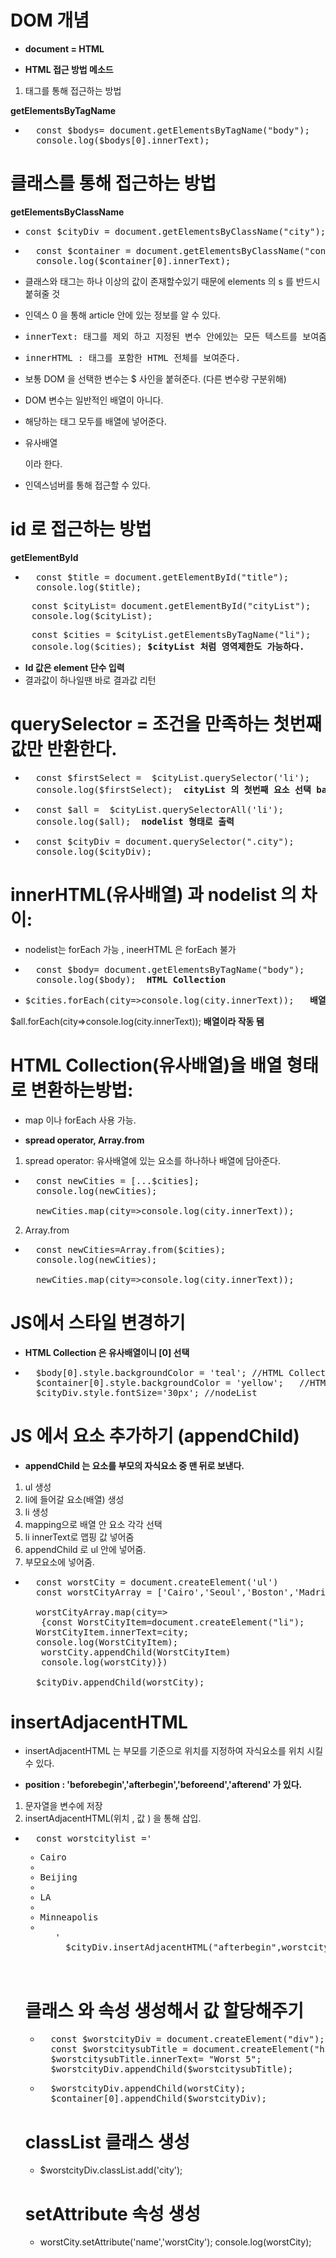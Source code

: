 # DOM 개념


- <strong>document = HTML</strong>

- <strong>HTML 접근 방법 메소드</strong>



1. 태그를 통해 접근하는 방법

<strong>getElementsByTagName</strong>

- <pre>
    const $bodys= document.getElementsByTagName("body");
    console.log($bodys[0].innerText);
</pre>

# 클래스를 통해 접근하는 방법

<strong>getElementsByClassName</strong>
    
- <pre>const $cityDiv = document.getElementsByClassName("city");</pre>


- <pre>
    const $container = document.getElementsByClassName("container");
    console.log($container[0].innerText);
</pre>


- 클래스와 태그는 하나 이상의 값이 존재할수있기 때문에 elements 의 s 를 반드시 붙혀줄 것

- 인덱스 0 을 통해 article 안에 있는 정보를 알 수 있다.


- <pre>innerText: 태그를 제외 하고 지정된 변수 안에있는 모든 텍스트를 보여줌.</pre>

- <pre>innerHTML : 태그를 포함한 HTML 전체를 보여준다.</pre>


- 보통 DOM 을 선택한 변수는 $ 사인을 붙혀준다. (다른 변수랑 구분위해)

- DOM 변수는 일반적인 배열이 아니다.

- 해당하는 태그 모두를 배열에 넣어준다.

- <pre>유사배열</pre>이라 한다.

- 인덱스넘버를 통해 접근할 수 있다.


# id 로 접근하는 방법

<strong>getElementById</strong>

- <pre>
    const $title = document.getElementById("title");
    console.log($title);
</pre>

<pre>
    const $cityList= document.getElementById("cityList");
    console.log($cityList);
</pre>

<pre>
    const $cities = $cityList.getElementsByTagName("li");
    console.log($cities); <strong>$cityList 처럼 영역제한도 가능하다.</strong>
</pre>

- <strong>Id 값은 element 단수 입력</strong>
- 결과값이 하나일땐 바로 결과값 리턴


# querySelector = 조건을 만족하는 첫번째 값만 반환한다.

- <pre>
    const $firstSelect =  $cityList.querySelector('li');
    console.log($firstSelect);  <strong>cityList 의 첫번째 요소 선택 bangkok</strong>
</pre>

- <pre>
    const $all =  $cityList.querySelectorAll('li');
    console.log($all);  <strong>nodelist 형태로 출력</strong>
</pre>

- <pre>
    const $cityDiv = document.querySelector(".city");
    console.log($cityDiv);
</pre>


# innerHTML(유사배열) 과 nodelist 의 차이:

- nodelist는 forEach 가능 , ineerHTML 은 forEach 불가

- <pre>
    const $body= document.getElementsByTagName("body");
    console.log($body);  <strong>HTML Collection</strong>
</pre>

- <pre>$cities.forEach(city=>console.log(city.innerText));   <strong>배열 아니라 작동 안됌</strong>
 $all.forEach(city=>console.log(city.innerText));  <strong>배열이라 작동 됌</strong>
</pre>





# HTML Collection(유사배열)을 배열 형태로 변환하는방법:
-  map 이나 forEach 사용 가능.


 - <strong>spread operator, Array.from</strong>



1. spread operator: 유사배열에 있는 요소를 하나하나 배열에 담아준다.

- <pre>
    const newCities = [...$cities];
    console.log(newCities);

    newCities.map(city=>console.log(city.innerText));</pre>



2. Array.from

- <pre>
    const newCities=Array.from($cities);
    console.log(newCities);
    
    newCities.map(city=>console.log(city.innerText));
</pre>





# JS에서 스타일 변경하기

- <strong>HTML Collection 은 유사배열이니 [0] 선택</strong>

- <pre>
    $body[0].style.backgroundColor = 'teal'; //HTML Collection
    $container[0].style.backgroundColor = 'yellow';   //HTML Collection
    $cityDiv.style.fontSize='30px'; //nodeList
</pre>




# JS 에서 요소 추가하기 (appendChild)

- <strong>appendChild 는 요소를 부모의 자식요소 중 맨 뒤로 보낸다.</strong>

1. ul 생성
2. li에 들어갈 요소(배열) 생성
3. li 생성
4. mapping으로 배열 안 요소 각각 선택
5. li innerText로 맵핑 값 넣어줌
6. appendChild 로 ul 안에 넣어줌.
7. 부모요소에 넣어줌.

- <pre>
    const worstCity = document.createElement('ul')
    const worstCityArray = ['Cairo','Seoul','Boston','Madrid'];
    
    worstCityArray.map(city=>
     {const WorstCityItem=document.createElement("li");
    WorstCityItem.innerText=city;
    console.log(WorstCityItem);
     worstCity.appendChild(WorstCityItem)
     console.log(worstCity)})
    
    $cityDiv.appendChild(worstCity);
</pre>




# insertAdjacentHTML


- insertAdjacentHTML 는 부모를 기준으로 위치를 지정하여 자식요소를 위치 시킬 수 있다.

- <strong>position :  'beforebegin','afterbegin','beforeend','afterend' 가 있다.</strong>

1. 문자열을 변수에 저장
2. insertAdjacentHTML(위치 , 값 ) 을 통해 삽입.


- <pre>
    const worstcitylist ='<ul><li>Cairo<li><li>Beijing<li><li>LA<li><li>Minneapolis<li><ul>'
    $cityDiv.insertAdjacentHTML("afterbegin",worstcitylist);
</pre>

# 클래스 와 속성 생성해서 값 할당해주기

- <pre>
    const $worstcityDiv = document.createElement("div");
    const $worstcitysubTitle = document.createElement("h2");
    $worstcitysubTitle.innerText= "Worst 5";
    $worstcityDiv.appendChild($worstcitysubTitle);
</pre>


- <pre>
    $worstcityDiv.appendChild(worstCity);
    $container[0].appendChild($worstcityDiv);
</pre>


# classList 클래스 생성

- $worstcityDiv.classList.add('city');


# setAttribute 속성 생성

- worstCity.setAttribute('name','worstCity');
console.log(worstCity);





